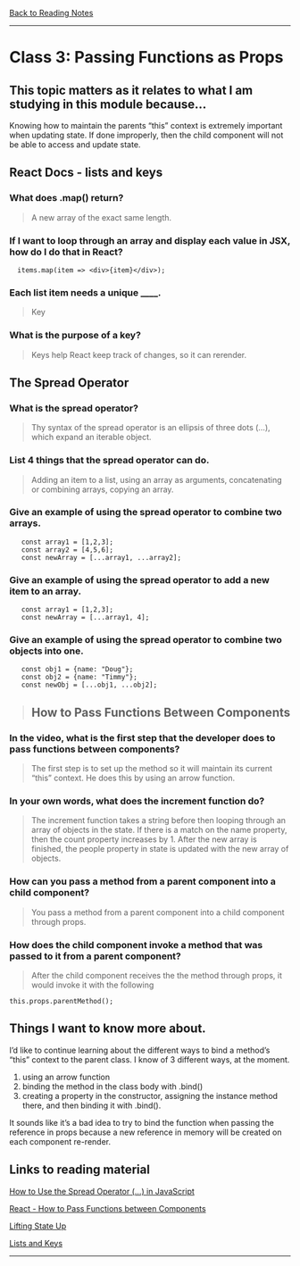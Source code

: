 [Back to Reading Notes](./README.md)

---

# Class 3: Passing Functions as Props

## This topic matters as it relates to what I am studying in this module because...

Knowing how to maintain the parents “this” context is extremely important when updating state.  If done improperly, then the child component will not be able to access and update state.

## React Docs - lists and keys

### What does .map() return?

> A new array of the exact same length.

### If I want to loop through an array and display each value in JSX, how do I do that in React?

      items.map(item => <div>{item}</div>);

### Each list item needs a unique ____.

> Key

### What is the purpose of a key?

> Keys help React keep track of changes, so it can rerender.

## The Spread Operator

### What is the spread operator?

> Thy syntax of the spread operator is an ellipsis of three dots (…), which expand an iterable object.

### List 4 things that the spread operator can do.

> Adding an item to a list, using an array as arguments, concatenating or combining arrays, copying an array.

### Give an example of using the spread operator to combine two arrays.

       const array1 = [1,2,3];
       const array2 = [4,5,6];
       const newArray = [...array1, ...array2];

### Give an example of using the spread operator to add a new item to an array.

       const array1 = [1,2,3];
       const newArray = [...array1, 4];
            

### Give an example of using the spread operator to combine two objects into one.

       const obj1 = {name: "Doug"};
       const obj2 = {name: "Timmy"};
       const newObj = [...obj1, ...obj2];

> ## How to Pass Functions Between Components

### In the video, what is the first step that the developer does to pass functions between components?

> The first step is to set up the method so it will maintain its current “this” context.  He does this by using an arrow function.

### In your own words, what does the increment function do?

> The increment function takes a string before then looping through an array of objects in the state.  If there is a match on the name property, then the count property increases by 1.  After the new array is finished, the people property in state is updated with the new array of objects.

### How can you pass a method from a parent component into a child component?

> You pass a method from a parent component into a child component through props.

### How does the child component invoke a method that was passed to it from a parent component?

> After the child component receives the the method through props, it would invoke it with the following

    this.props.parentMethod();


## Things I want to know more about.

I’d like to continue learning about the different ways to bind a method’s “this” context to the parent class.  I know of 3 different ways, at the moment.  

1) using an arrow function
2) binding the method in the class body with .bind()
3) creating a property in the constructor, assigning the instance method there, and then binding it with .bind().

It sounds like it’s a bad idea to try to bind the function when passing the reference in props because a new reference in memory will be created on each component re-render.

## Links to reading material

[How to Use the Spread Operator (…) in JavaScript](https://medium.com/coding-at-dawn/how-to-use-the-spread-operator-in-javascript-b9e4a8b06fab)

[React - How to Pass Functions between Components](https://www.youtube.com/watch?v=c05OL7XbwXU)

[Lifting State Up](https://reactjs.org/docs/lifting-state-up.html)

[Lists and Keys](https://reactjs.org/docs/lists-and-keys.html)

---
